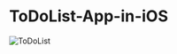 # ToDoList-App-in-iOS

![ToDoList](https://user-images.githubusercontent.com/50487976/103093483-7d8e6280-460b-11eb-94e3-b9f1c909f304.gif)

